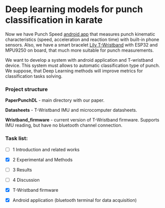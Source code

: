 # Deep learning models for punch classification in karate  

Now we have Punch Speed [android app](https://play.google.com/store/apps/details?id=ru.smart_fight.punch_speed&hl=en&gl=US) that measures punch kinematic characteristics (speed, acceleration and reaction time) with  built-in phone sensors. Also, we have a smart bracelet [Lily T-Wristband](https://aliexpress.ru/item/4000527495064.html) with ESP32 and MPU9250 on board, that much more suitable for punch measurements.  

We want to develop a system with android application and T-wristband device. This system must allows to automatic classification type of punch.  
We suppose, that Deep Learning methods will improve metrics for classification tasks solving.  

### Project structure 

**PaperPunchDL** - main directory with our  paper.  

**Datasheets** - T-Wristband IMU and microcomputer datasheets.  

**Wristband_firmware** - current version of T-Wristband firmware. 
 Supports IMU reading, but have no bluetooth channel connection.
 
 ### Task list:
 - [ ] 1 Introduction and related works 
 - [x] 2 Experimental and Methods
 - [ ] 3 Results
 - [ ] 4 Discussion
 - [x] T-Wristband firmware
 - [x] Android application (bluetooth terminal for data acquisition)
 